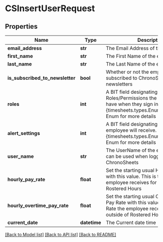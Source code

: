 # CSInsertUserRequest

## Properties
Name | Type | Description | Notes
------------ | ------------- | ------------- | -------------
**email_address** | **str** | The Email Address of the employee | [optional] 
**first_name** | **str** | The First Name of the employee | [optional] 
**last_name** | **str** | The Last Name of the employee | [optional] 
**is_subscribed_to_newsletter** | **bool** | Whether or not the employee is subscribed to ChronoSheets newsletters | [optional] 
**roles** | **int** | A BIT field designating which Roles/Permissions the employee will have when they sign in.  See the {timesheets.types.Enums.UserRoles} Enum for more details | [optional] 
**alert_settings** | **int** | A BIT field designating which Alerts the employee will receive.  See the {timesheets.types.Enums.AlertSettings} Enum for more details | [optional] 
**user_name** | **str** | The UserName of the employee.  This can be used when logging into ChronoSheets | [optional] 
**hourly_pay_rate** | **float** | Set the starting usual Hourly Pay Rate with this value.  This is the Pay Rate the employee receives for working during Rostered Hours | [optional] 
**hourly_overtime_pay_rate** | **float** | Set the starting usual Overtime Hourly Pay Rate with this value.  This is the Pay Rate the employee receives for working outside of Rostered Hours | [optional] 
**current_date** | **datetime** | The Current date time | [optional] 

[[Back to Model list]](../README.md#documentation-for-models) [[Back to API list]](../README.md#documentation-for-api-endpoints) [[Back to README]](../README.md)


